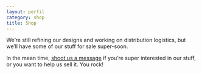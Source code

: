 ```yaml
---
layout: perfil 
category: shop
title: Shop
--- 
```


We’re still refining our designs and working on distribution logistics, but we’ll have some of our stuff for sale super-soon.

In the mean time, [shoot us a message](/contact) if you’re super interested in our stuff, or you want to help us sell it. You rock!